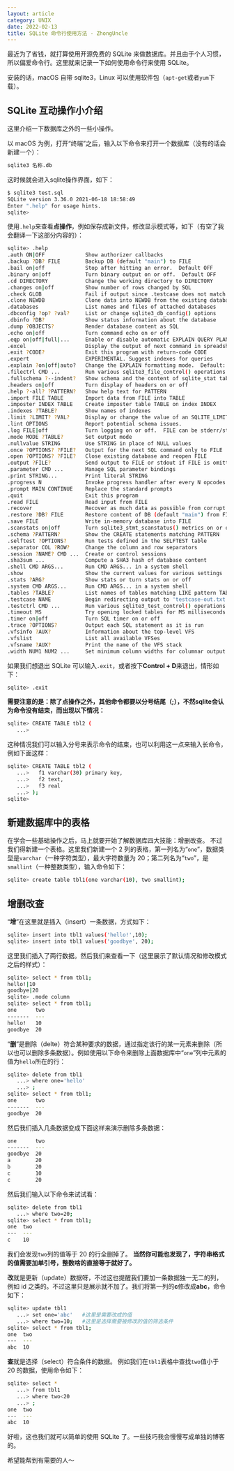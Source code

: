 ```yaml
---
layout: article
category: UNIX
date: 2022-02-13
title: SQLite 命令行使用方法 - ZhongUncle
---
```

<!-- excerpt-start -->
最近为了省钱，就打算使用开源免费的 SQLite 来做数据库。并且由于个人习惯，所以偏爱命令行。这里就来记录一下如何使用命令行来使用 SQLite。

安装的话，macOS 自带 sqlite3，Linux 可以使用软件包（`apt-get`或者`yum`下载）。

## SQLite 互动操作小介绍
这里介绍一下数据库之外的一些小操作。

以 macOS 为例，打开“终端”之后，输入以下命令来打开一个数据库（没有的话会新建一个）：

```bash
sqlite3 名称.db
```
这时候就会进入sqlite操作界面，如下：

```bash
$ sqlite3 test.sql
SQLite version 3.36.0 2021-06-18 18:58:49
Enter ".help" for usage hints.
sqlite> 
```
使用`.help`来查看**点操作**，例如保存成新文件，修改显示模式等，如下（有空了我会翻译一下这部分内容的）：

```bash
sqlite> .help
.auth ON|OFF             Show authorizer callbacks
.backup ?DB? FILE        Backup DB (default "main") to FILE
.bail on|off             Stop after hitting an error.  Default OFF
.binary on|off           Turn binary output on or off.  Default OFF
.cd DIRECTORY            Change the working directory to DIRECTORY
.changes on|off          Show number of rows changed by SQL
.check GLOB              Fail if output since .testcase does not match
.clone NEWDB             Clone data into NEWDB from the existing database
.databases               List names and files of attached databases
.dbconfig ?op? ?val?     List or change sqlite3_db_config() options
.dbinfo ?DB?             Show status information about the database
.dump ?OBJECTS?          Render database content as SQL
.echo on|off             Turn command echo on or off
.eqp on|off|full|...     Enable or disable automatic EXPLAIN QUERY PLAN
.excel                   Display the output of next command in spreadsheet
.exit ?CODE?             Exit this program with return-code CODE
.expert                  EXPERIMENTAL. Suggest indexes for queries
.explain ?on|off|auto?   Change the EXPLAIN formatting mode.  Default: auto
.filectrl CMD ...        Run various sqlite3_file_control() operations
.fullschema ?--indent?   Show schema and the content of sqlite_stat tables
.headers on|off          Turn display of headers on or off
.help ?-all? ?PATTERN?   Show help text for PATTERN
.import FILE TABLE       Import data from FILE into TABLE
.imposter INDEX TABLE    Create imposter table TABLE on index INDEX
.indexes ?TABLE?         Show names of indexes
.limit ?LIMIT? ?VAL?     Display or change the value of an SQLITE_LIMIT
.lint OPTIONS            Report potential schema issues.
.log FILE|off            Turn logging on or off.  FILE can be stderr/stdout
.mode MODE ?TABLE?       Set output mode
.nullvalue STRING        Use STRING in place of NULL values
.once ?OPTIONS? ?FILE?   Output for the next SQL command only to FILE
.open ?OPTIONS? ?FILE?   Close existing database and reopen FILE
.output ?FILE?           Send output to FILE or stdout if FILE is omitted
.parameter CMD ...       Manage SQL parameter bindings
.print STRING...         Print literal STRING
.progress N              Invoke progress handler after every N opcodes
.prompt MAIN CONTINUE    Replace the standard prompts
.quit                    Exit this program
.read FILE               Read input from FILE
.recover                 Recover as much data as possible from corrupt db.
.restore ?DB? FILE       Restore content of DB (default "main") from FILE
.save FILE               Write in-memory database into FILE
.scanstats on|off        Turn sqlite3_stmt_scanstatus() metrics on or off
.schema ?PATTERN?        Show the CREATE statements matching PATTERN
.selftest ?OPTIONS?      Run tests defined in the SELFTEST table
.separator COL ?ROW?     Change the column and row separators
.session ?NAME? CMD ...  Create or control sessions
.sha3sum ...             Compute a SHA3 hash of database content
.shell CMD ARGS...       Run CMD ARGS... in a system shell
.show                    Show the current values for various settings
.stats ?ARG?             Show stats or turn stats on or off
.system CMD ARGS...      Run CMD ARGS... in a system shell
.tables ?TABLE?          List names of tables matching LIKE pattern TABLE
.testcase NAME           Begin redirecting output to 'testcase-out.txt'
.testctrl CMD ...        Run various sqlite3_test_control() operations
.timeout MS              Try opening locked tables for MS milliseconds
.timer on|off            Turn SQL timer on or off
.trace ?OPTIONS?         Output each SQL statement as it is run
.vfsinfo ?AUX?           Information about the top-level VFS
.vfslist                 List all available VFSes
.vfsname ?AUX?           Print the name of the VFS stack
.width NUM1 NUM2 ...     Set minimum column widths for columnar output
```

如果我们想退出 SQLite 可以输入`.exit`，或者按下**Control + D**来退出，情形如下：

```bash
sqlite> .exit
```
**需要注意的是：除了点操作之外，其他命令都要以分号结尾（;），不然sqlite会认为命令没有结束，而出现以下情况：**

```bash
sqlite> CREATE TABLE tbl2 (
   ...> 
```
这种情况我们可以输入分号来表示命令的结束，也可以利用这一点来输入长命令，例如下面这样：

```bash
sqlite> CREATE TABLE tbl2 (
   ...>   f1 varchar(30) primary key,
   ...>   f2 text,
   ...>   f3 real
   ...> );
sqlite>
```
## 新建数据库中的表格
在学会一些基础操作之后，马上就要开始了解数据库四大技能：增删改查。
不过我们得新建一个表格。这里我们新建一个 2 列的表格，第一列名为“`one`”，数据类型是`varchar`（一种字符类型），最大字符数量为 20；第二列名为“`two`”，是`smallint`（一种整数类型），输入命令如下：

```bash
sqlite> create table tbl1(one varchar(10), two smallint);
```

## 增删改查
“**增**”在这里就是插入（insert）一条数据，方式如下：
```bash
sqlite> insert into tbl1 values('hello!',10);
sqlite> insert into tbl1 values('goodbye', 20);
```
这里我们插入了两行数据。然后我们来查看一下（这里展示了默认情况和修改模式之后的样式）：

```bash
sqlite> select * from tbl1;
hello!|10
goodbye|20
sqlite> .mode column
sqlite> select * from tbl1;
one      two
-------  ---
hello!   10 
goodbye  20 
```

“**删**”是删除（delte）符合某种要求的数据，通过指定该行的某一元素来删除（所以也可以删除多条数据）。例如使用以下命令来删除上面数据库中“`one`”列中元素的值为`hello`所在的行：

```bash
sqlite> delete from tbl1 
   ...> where one='hello'
   ...> ;
sqlite> select * from tbl1;
one      two
-------  ---
goodbye  20 
```
然后我们插入几条数据变成下面这样来演示删除多条数据：

```bash
one      two
-------  ---
goodbye  20 
a        20 
b        20 
c        10 
c        20 
```
然后我们输入以下命令来试试看：

```bash
sqlite> delete from tbl1
   ...> where two=20;
sqlite> select * from tbl1;
one  two
---  ---
c    10 
```
我们会发现`two`列的值等于 20 的行全删掉了。
**当然你可能也发现了，字符串格式的值需要加单引号，整数啥的直接等于就好了。**

**改**就是更新（update）数据呀，不过这也提醒我们要加一条数据独一无二的列，例如 id 之类的。不过这里只是展示就不加了。我们将第一列的**c**修改成**abc**，命令如下：
```bash
sqlite> update tbl1
   ...> set one='abc'	#这里是需要改成的值
   ...> where two=10;	#这里是选择需要被修改的值的筛选条件
sqlite> select * from tbl1;
one  two
---  ---
abc  10 
```

**查**就是选择（select）符合条件的数据。
例如我们在`tbl1`表格中查找`two`值小于 20 的数据，使用命令如下：

```bash
sqlite> select *
   ...> from tbl1
   ...> where two<20
   ...> ;
one  two
---  ---
abc  10 
```

好啦，这也我们就可以简单的使用 SQLite 了。一些技巧我会慢慢写成单独的博客的。

希望能帮到有需要的人～